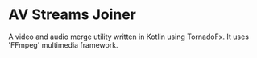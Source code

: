 # AV Streams Joiner
A video and audio merge utility written in Kotlin using TornadoFx. It uses 'FFmpeg' multimedia framework.
